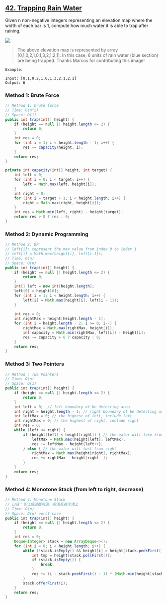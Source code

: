 ## [42. Trapping Rain Water](https://leetcode.com/problems/trapping-rain-water/)

Given n non-negative integers representing an elevation map where the width of each bar is 1, compute how much water it is able to trap after raining.


![](https://assets.leetcode.com/uploads/2018/10/22/rainwatertrap.png)

>The above elevation map is represented by array [0,1,0,2,1,0,1,3,2,1,2,1]. In this case, 6 units of rain water (blue section) are being trapped. Thanks Marcos for contributing this image!

```
Example:

Input: [0,1,0,2,1,0,1,3,2,1,2,1]
Output: 6
```

### Method 1: Brute Force
```Java
// Method 1: brute force
// Time: O(n^2)
// Space: O(1)
public int trap(int[] height) {
    if (height == null || height.length <= 2) {
        return 0;
    }
    int res = 0;
    for (int i = 1; i < height.length - 1; i++) {
        res += capacity(height, i);
    }
    return res;
}

private int capacity(int[] height, int target) {
    int left = 0;
    for (int i = 0; i < target; i++) {
        left = Math.max(left, height[i]);
    }
    int right = 0;
    for (int i = target + 1; i < height.length; i++) {
        right = Math.max(right, height[i]);
    }
    int res = Math.min(left, right) - height[target];
    return res > 0 ? res : 0;
}
```

### Method 2: Dynamic Programming
```Java
// Method 2: DP
// left[i]: represent the max value from index 0 to index i
// left[i] = Math.max(height[i], left[i-1]);
// Time: O(n)
// Space: O(n)
public int trap(int[] height) {
    if (height == null || height.length <= 2) {
        return 0;
    }
    int[] left = new int[height.length];
    left[0] = height[0];
    for (int i = 1; i < height.length; i++) {
        left[i] = Math.max(height[i], left[i - 1]);
    }
    
    int res = 0;
    int rightMax = height[height.length - 1];
    for (int i = height.length - 2; i >= 0; i--) {
        rightMax = Math.max(rightMax, height[i]);
        int capacity = Math.min(rightMax, left[i]) - height[i];
        res += capacity > 0 ? capacity : 0;
    }
    return res;
}
```

### Method 3: Two Pointers
```Java
// Method : Two Pointers
// Time: O(n)
// Space: O(1)
public int trap(int[] height) {
    if (height == null || height.length <= 2) {
        return 0;
    }
    int left = 0;  // left boundary of be detecting area
    int right = height.length - 1; // right boundary of be detecting area
    int leftMax = 0; // the highest of left, include left
    int rightMax = 0; // the highest of right, include right
    int res = 0; 
    while (left <= right) {
        if (height[left] < height[right]) { // the water will lose from left
            leftMax = Math.max(height[left], leftMax);
            res += leftMax - height[left++];
        } else { // the water will lost from right
            rightMax = Math.max(height[right], rightMax);
            res += rightMax - height[right--];
        }
    }
    return res;
}
```

### Method 4: Monotone Stack (from left to right, decrease)
```Java
// Method 4: Monotone Stack
// 口诀：长江后浪推前浪，前浪死在沙滩上
// Time: O(n)
// Space: O(n) worst-case
public int trap(int[] height) {
    if (height == null || height.length <= 2) {
        return 0;
    }
    int res = 0;
    Deque<Integer> stack = new ArrayDeque<>();
    for (int i = 0; i < height.length; i++) {
        while (!stack.isEmpty() && height[i] > height[stack.peekFirst()]) { 
            int tmp = height[stack.pollFirst()];
            if (stack.isEmpty()) {
                break;
            }
            res += (i - stack.peekFirst() - 1) * (Math.min(height[stack.peekFirst()], height[i]) - tmp);
        }
        stack.offerFirst(i);
    }
    return res;
}
```